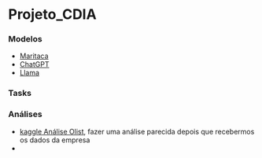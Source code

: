 # Projeto_CDIA
### Modelos
- [Maritaca](https://huggingface.co/maritaca-ai)
- [ChatGPT](https://chat.openai.com/)
- [Llama](https://ai.meta.com/llama/)

### Tasks

### Análises
- [kaggle Análise Olist](https://www.kaggle.com/code/krnilo/customer-reviews-analysis-brazilian-e-commerce/notebook), fazer uma análise parecida depois que recebermos os dados da empresa
- 
